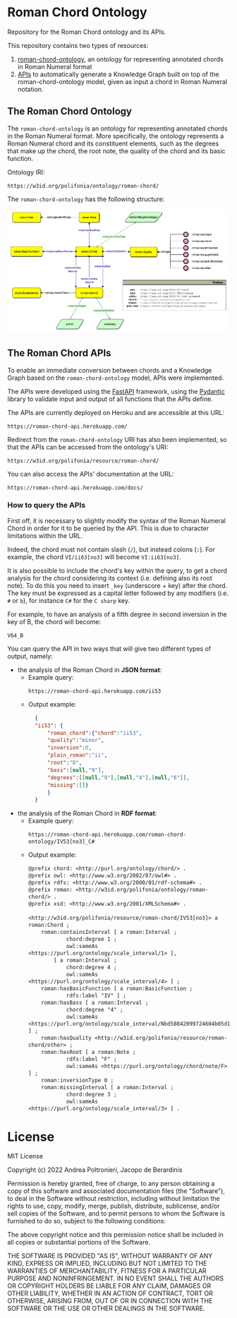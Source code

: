 # Roman Chord Ontology
Repository for the Roman Chord ontology and its APIs.

This repository contains two types of resources:
1. [roman-chord-ontology](#the-roman-chord-ontology), an ontology for representing annotated chords in Roman Numeral format
2. [APIs](#the-roman-chord-apis) to automatically generate a Knowledge Graph built on top of the roman-chord-ontology model, 
given as input a chord in Roman Numeral notation.

## The Roman Chord Ontology

The `roman-chord-ontology` is an ontology for representing annotated chords in the Roman Numeral format. 
More specifically, the ontology represents a Roman Numeral chord and its constituent elements, such as the degrees 
that make up the chord, the root note, the quality of the chord and its basic function.

Ontology IRI:
```
https://w3id.org/polifonia/ontology/roman-chord/
```

The `roman-chord-ontology` has the following structure:

![The Roman Chord Ontology](assets/roman-chord-ontology.png)

## The Roman Chord APIs

To enable an immediate conversion between chords and a Knowledge Graph based on the `roman-chord-ontology` model, APIs were implemented. 

The APIs were developed using the [FastAPI](https://fastapi.tiangolo.com/) framework, 
using the [Pydantic](https://pydantic-docs.helpmanual.io/) library to validate input and output of all functions 
that the APIs define.

The APIs are currently deployed on Heroku and are accessible at this URL: 

```
https://roman-chord-api.herokuapp.com/
```

Redirect from the `roman-chord-ontology` URI has also been implemented, so that the APIs can be accessed from the ontology's URI:

```
https://w3id.org/polifonia/resource/roman-chord/
```

You can also access the APIs' documentation at the URL:
```
https://roman-chord-api.herokuapp.com/docs/
```

### How to query the APIs

First off, it is necessary to slightly modify the syntax of the Roman Numeral Chord in order for it to be queried by the API. 
This is due to character limitations within the URL.

Indeed, the chord must not contain slash (`/`), but instead colons (`:`). 
For example, the chord `VI/ii63[no3]` will become `VI:ii63[no3]`.

It is also possible to include the chord's key within the query, to get a chord analysis for the chord considering its context (i.e. defining also its root note). 
To do this you need to insert `_key` (underscore + key) after the chord.
The key must be expressed as a capital letter followed by any modifiers (i.e. `#` or `b`), for instance `C#` for the 
`C sharp` key.

For example, to have an analysis of a fifth degree in second inversion in the key of B, the chord will become:
```
V64_B
```

You can query the API in two ways that will give two different types of output, namely:
* the analysis of the Roman Chord in **JSON format**:
  * Example query:
    ```
    https://roman-chord-api.herokuapp.com/ii53
    ````
  * Output example:
    ```json
      {
      "ii53": {
          "roman_chord":{"chord":"ii53",
          "quality":"minor",
          "inversion":0,
          "plain_roman":"ii",
          "root":"D",
          "bass":[null,"9"],
          "degrees":[[null,"9"],[null,"4"],[null,"6"]],
          "missing":[]}
          }
      }
    ```
* the analysis of the Roman Chord in **RDF format**:
  * Example query:
    ```
    https://roman-chord-api.herokuapp.com/roman-chord-ontology/IV53[no3]_C#
    ````
  * Output example:
    ```
    @prefix chord: <http://purl.org/ontology/chord/> .
    @prefix owl: <http://www.w3.org/2002/07/owl#> .
    @prefix rdfs: <http://www.w3.org/2000/01/rdf-schema#> .
    @prefix roman: <http://w3id.org/polifonia/ontology/roman-chord/> .
    @prefix xsd: <http://www.w3.org/2001/XMLSchema#> .
  
    <http://w3id.org/polifonia/resource/roman-chord/IV53[no3]> a roman:Chord ;
        roman:containsInterval [ a roman:Interval ;
                chord:degree 1 ;
                owl:sameAs <https://purl.org/ontology/scale_interval/1> ],
            [ a roman:Interval ;
                chord:degree 4 ;
                owl:sameAs <https://purl.org/ontology/scale_interval/4> ] ;
        roman:hasBasicFunction [ a roman:BasicFunction ;
                rdfs:label "IV" ] ;
        roman:hasBass [ a roman:Interval ;
                chord:degree "4" ;
                owl:sameAs <https://purl.org/ontology/scale_interval/Nbd58842099724604b05d10404eb654a5> ] ;
        roman:hasQuality <http://w3id.org/polifonia/resource/roman-chord/other> ;
        roman:hasRoot [ a roman:Note ;
                rdfs:label "F" ;
                owl:sameAs <https://purl.org/ontology/chord/note/F> ] ;
        roman:inversionType 0 ;
        roman:missingInterval [ a roman:Interval ;
                chord:degree 3 ;
                owl:sameAs <https://purl.org/ontology/scale_interval/3> ] .
    ```

# License
MIT License

Copyright (c) 2022 Andrea Poltronieri, Jacopo de Berardinis

Permission is hereby granted, free of charge, to any person obtaining a copy
of this software and associated documentation files (the "Software"), to deal
in the Software without restriction, including without limitation the rights
to use, copy, modify, merge, publish, distribute, sublicense, and/or sell
copies of the Software, and to permit persons to whom the Software is
furnished to do so, subject to the following conditions:

The above copyright notice and this permission notice shall be included in all
copies or substantial portions of the Software.

THE SOFTWARE IS PROVIDED "AS IS", WITHOUT WARRANTY OF ANY KIND, EXPRESS OR
IMPLIED, INCLUDING BUT NOT LIMITED TO THE WARRANTIES OF MERCHANTABILITY,
FITNESS FOR A PARTICULAR PURPOSE AND NONINFRINGEMENT. IN NO EVENT SHALL THE
AUTHORS OR COPYRIGHT HOLDERS BE LIABLE FOR ANY CLAIM, DAMAGES OR OTHER
LIABILITY, WHETHER IN AN ACTION OF CONTRACT, TORT OR OTHERWISE, ARISING FROM,
OUT OF OR IN CONNECTION WITH THE SOFTWARE OR THE USE OR OTHER DEALINGS IN THE
SOFTWARE.
